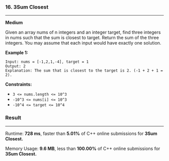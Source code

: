 ### 16. 3Sum Closest

---

**Medium**

Given an array nums of n integers and an integer target, find three integers in nums such that the sum is closest to target. Return the sum of the three integers. You may assume that each input would have exactly one solution.

**Example 1:**

```
Input: nums = [-1,2,1,-4], target = 1
Output: 2
Explanation: The sum that is closest to the target is 2. (-1 + 2 + 1 = 2).
```

**Constraints:**

- `3 <= nums.length <= 10^3`
- `-10^3 <= nums[i] <= 10^3`
- `-10^4 <= target <= 10^4`

### Result

---

Runtime: **728 ms**, faster than **5.01%** of C++ online submissions for **3Sum Closest.**

Memory Usage: **9.6 MB**, less than **100.00%** of C++ online submissions for **3Sum Closest.**
